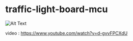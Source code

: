 # traffic-light-board-mcu

![Alt Text](https://github.com/nisit15/Traffic-Light-Board-MCU/blob/master/light.png)


video : https://www.youtube.com/watch?v=d-gvvFPCXdU
